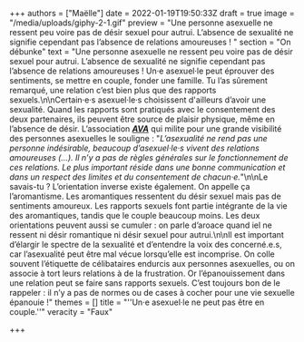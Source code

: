 +++
authors = ["Maëlle"]
date = 2022-01-19T19:50:33Z
draft = true
image = "/media/uploads/giphy-2-1.gif"
preview = "Une personne asexuelle ne ressent peu voire pas de désir sexuel pour autrui. L’absence de sexualité ne signifie cependant pas l’absence de relations amoureuses ! "
section = "On débunke"
text = "Une personne asexuelle ne ressent peu voire pas de désir sexuel pour autrui. L’absence de sexualité ne signifie cependant pas l’absence de relations amoureuses ! Un·e asexuel·le peut éprouver des sentiments, se mettre en couple, fonder une famille. Tu l’as sûrement remarqué, une relation c’est bien plus que des rapports sexuels.\n\nCertain·e·s asexuel·le·s choisissent d'ailleurs d’avoir une sexualité. Quand les rapports sont pratiqués avec le consentement des deux partenaires, ils peuvent être source de plaisir physique, même en l’absence de désir. L’association [**_AVA_**](https://www.asexualite.org) qui milite pour une grande visibilité des personnes asexuelles le souligne : \"_L’asexualité ne rend pas une personne indésirable, beaucoup d’asexuel‧le‧s vivent des relations amoureuses (…). Il n’y a pas de règles générales sur le fonctionnement de ces relations. Le plus important réside dans une bonne communication et dans un respect des limites et du consentement de chacun‧e._\"\n\nLe savais-tu ? L’orientation inverse existe également. On appelle ça l’aromantisme. Les aromantiques ressentent du désir sexuel mais pas de sentiments amoureux. Les rapports sexuels font partie intégrante de la vie des aromantiques, tandis que le couple beaucoup moins. Les deux orientations peuvent aussi se cumuler : on parle d’aroace quand iel ne ressent ni désir romantique ni désir sexuel pour autrui.\n\nIl est important d’élargir le spectre de la sexualité et d’entendre la voix des concerné.e.s, car l’asexualité peut être mal vécue lorsqu’elle est incomprise. On colle souvent l’étiquette de célibataires endurcis aux personnes asexuelles, ou on associe à tort leurs relations à de la frustration. Or l’épanouissement dans une relation peut se faire sans rapports sexuels. C’est toujours bon de le rappeler : il n’y a pas de normes ou de cases à cocher pour une vie sexuelle épanouie !"
themes = []
title = "''Un·e asexuel·le ne peut pas être en couple.''"
veracity = "Faux"

+++
